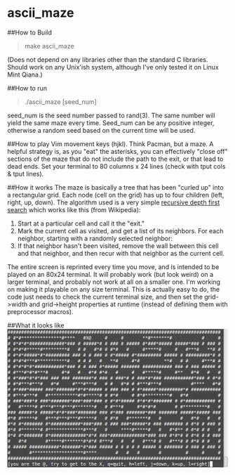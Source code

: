 ascii_maze
==========

##How to Build
> make ascii_maze

(Does not depend on any libraries other than the standard C libraries.
Should work on any Unix'ish system, although I've only tested it on
Linux Mint Qiana.)

##How to run
> ./ascii_maze [seed_num]

seed_num is the seed number passed to rand(3).
The same number will yield the same maze every time.
Seed_num can be any positive integer,
otherwise a random seed based on the current time will be used.

##How to play
Vim movement keys (hjkl).  Think Pacman, but a maze.  A helpful strategy
is, as you "eat" the asterisks, you can effectively "close off" sections
of the maze that do not include the path to the exit, or that lead to dead
ends. Set your terminal to 80 columns x 24 lines (check with tput cols &
tput lines).

##How it works
The maze is basically a tree that has been "curled up" into a rectangular
grid.  Each node (cell on the grid) has up to four children (left, right,
up, down).  The algorithm used is a very simple [recursive depth first search](http://en.wikipedia.org/wiki/Maze_generation_algorithm#Depth-first_search)
which works like this (from Wikipedia):

1. Start at a particular cell and call it the "exit."
2. Mark the current cell as visited, and get a list of its neighbors. For each neighbor, starting with a randomly selected neighbor:
  1. If that neighbor hasn't been visited, remove the wall between this cell and that neighbor, and then recur with that neighbor as the current cell.

The entire screen is reprinted every time you move, and is intended to be
played on an 80x24 terminal.  It will probably work (but look weird) on a
larger terminal, and probably not work at all on a smaller one.  I'm working
on making it playable on any size terminal.  This is actually easy to do, the
code just needs to check the current terminal size, and then set the
grid->width and grid->height properties at runtime (instead of defining them
with preprocessor macros).

##What it looks like
![screenshot](screenshot.png)

